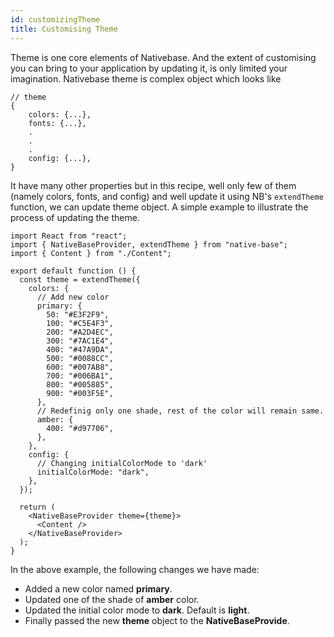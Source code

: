 ```yaml
---
id: customizingTheme
title: Customising Theme
---
```


Theme is one core elements of Nativebase. And the extent of customising you can bring to your application by updating it, is only limited your imagination. Nativebase theme is complex object which looks like

```tsx
// theme
{
	colors: {...},
	fonts: {...},
	.
	.
	.
	config: {...},
}
```

It have many other properties but in this recipe, well only few of them (namely colors, fonts, and config) and well update it using NB's `extendTheme` function, we can update theme object. A simple example to illustrate the process of updating the theme.

```tsx
import React from "react";
import { NativeBaseProvider, extendTheme } from "native-base";
import { Content } from "./Content";

export default function () {
  const theme = extendTheme({
    colors: {
      // Add new color
      primary: {
        50: "#E3F2F9",
        100: "#C5E4F3",
        200: "#A2D4EC",
        300: "#7AC1E4",
        400: "#47A9DA",
        500: "#0088CC",
        600: "#007AB8",
        700: "#006BA1",
        800: "#005885",
        900: "#003F5E",
      },
      // Redefinig only one shade, rest of the color will remain same.
      amber: {
        400: "#d97706",
      },
    },
    config: {
      // Changing initialColorMode to 'dark'
      initialColorMode: "dark",
    },
  });

  return (
    <NativeBaseProvider theme={theme}>
      <Content />
    </NativeBaseProvider>
  );
}
```

In the above example, the following changes we have made:

- Added a new color named **primary**.
- Updated one of the shade of **amber** color.
- Updated the initial color mode to **dark**. Default is **light**.
- Finally passed the new **theme** object to the **NativeBaseProvide**.

